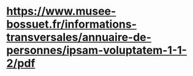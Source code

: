# https://www.musee-bossuet.fr/informations-transversales/annuaire-de-personnes/ipsam-voluptatem-1-1-2/pdf


